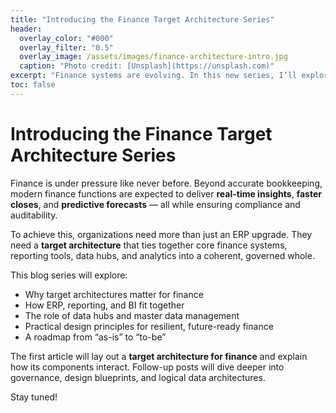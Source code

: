 ```yaml
---
title: "Introducing the Finance Target Architecture Series"
header:
  overlay_color: "#000"
  overlay_filter: "0.5"
  overlay_image: /assets/images/finance-architecture-intro.jpg
  caption: "Photo credit: [Unsplash](https://unsplash.com)"
excerpt: "Finance systems are evolving. In this new series, I’ll explore how target architectures can bring together ERP, reporting, data hubs, and analytics to create a trusted foundation for insight and decision-making."
toc: false
---
```


# Introducing the Finance Target Architecture Series

Finance is under pressure like never before. Beyond accurate bookkeeping, modern finance functions are expected to deliver **real-time insights**, **faster closes**, and **predictive forecasts** — all while ensuring compliance and auditability.  

To achieve this, organizations need more than just an ERP upgrade. They need a **target architecture** that ties together core finance systems, reporting tools, data hubs, and analytics into a coherent, governed whole.  

This blog series will explore:  
- Why target architectures matter for finance  
- How ERP, reporting, and BI fit together  
- The role of data hubs and master data management  
- Practical design principles for resilient, future-ready finance  
- A roadmap from “as-is” to “to-be”  

The first article will lay out a **target architecture for finance** and explain how its components interact. Follow-up posts will dive deeper into governance, design blueprints, and logical data architectures.  

Stay tuned!